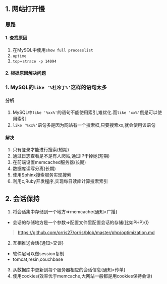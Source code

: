 ## 1. 网站打开慢
### 思路
#### 1. 查找原因
1. 在MySQL中使用`show full processlist`
2. `uptime`
3. `top`+`strace -p 14094`
#### 2. 根据原因解决问题
### 1. MySQL的`like '%杜冷丁%'`这样的语句太多
#### 分析
1. MySQL中`like '%xx%'`的语句不能使用索引,难优化.而`like 'xx%'`倒是可以使用索引
2. `like '%xx%'`语句多是因为网站有一个搜索框,只要搜索xx,就会使用该语句
#### 解决
1. 只有登录才能进行搜索(短期)
2. 通过日志查看是不是有人爬站,通过IP干掉她(短期)
3. 在前端设置memcached服务器(长期)
4. 数据库读写分离(长期)
5. 使用Sphinx搜索服务实现搜索
6. 利用c,Ruby开发程序,实现每日读库计算搜索索引

## 2. 会话保持
1. 将会话集中存储到一个地方=>memcache{通知>广播}
+ 会话的存储地方是一个参数=>配置文件里配置会话的存储(比如PHP){I}
> https://github.com/orris27/orris/blob/master/php/optimization.md
2. 互相推送会话{通知>交谈}
+ 软件层可以做session复制
+ tomcat,resin,couchbase
3. 从数据库中更新到每个服务器相应的会话信息{通知>传单}
4. 使用cookies(效率优于memcache,大网站一般都是用cookies保持会话)

